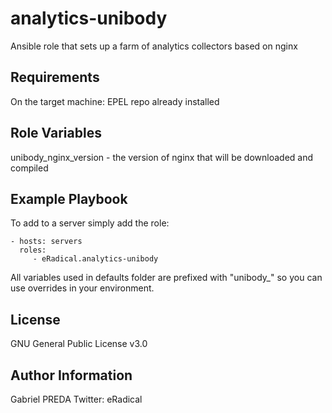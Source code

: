 analytics-unibody
=================

Ansible role that sets up a farm of analytics collectors based on nginx

Requirements
------------

On the target machine: EPEL repo already installed

Role Variables
--------------

unibody_nginx_version - the version of nginx that will be downloaded and compiled


Example Playbook
----------------

To add to a server simply add the role:

    - hosts: servers
      roles:
         - eRadical.analytics-unibody

All variables used in defaults folder are prefixed with "unibody_" so you can use overrides in your environment.

License
-------

GNU General Public License v3.0

Author Information
------------------

Gabriel PREDA
Twitter: eRadical
